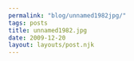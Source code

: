 ```yaml
---
permalink: "blog/unnamed1982jpg/"
tags: posts
title: unnamed1982.jpg
date: 2009-12-20
layout: layouts/post.njk
---
```



